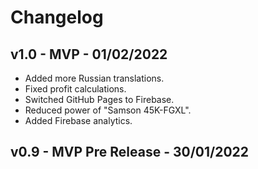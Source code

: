 # Changelog


## v1.0 - MVP - 01/02/2022
- Added more Russian translations.
- Fixed profit calculations.
- Switched GitHub Pages to Firebase.
- Reduced power of "Samson 45K-FGXL".
- Added Firebase analytics.

## v0.9 - MVP Pre Release - 30/01/2022
